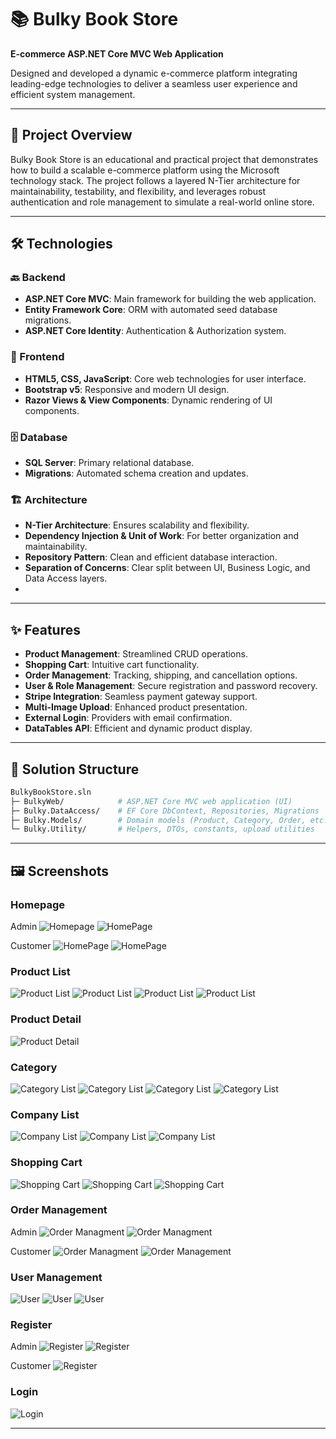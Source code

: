 # 📚 Bulky Book Store

**E-commerce ASP.NET Core MVC Web Application**

Designed and developed a dynamic e-commerce platform integrating leading-edge technologies to deliver a seamless user experience and efficient system management.

---

## 📝 Project Overview

Bulky Book Store is an educational and practical project that demonstrates how to build a scalable e-commerce platform using the Microsoft technology stack. The project follows a layered N-Tier architecture for maintainability, testability, and flexibility, and leverages robust authentication and role management to simulate a real-world online store.

---

## 🛠️ Technologies

### 🔙 Backend
- **ASP.NET Core MVC**: Main framework for building the web application.
- **Entity Framework Core**: ORM with automated seed database migrations.
- **ASP.NET Core Identity**: Authentication & Authorization system.

### 🎨 Frontend
- **HTML5, CSS, JavaScript**: Core web technologies for user interface.
- **Bootstrap v5**: Responsive and modern UI design.
- **Razor Views & View Components**: Dynamic rendering of UI components.

### 🗄️ Database
- **SQL Server**: Primary relational database.
- **Migrations**: Automated schema creation and updates.

### 🏗️ Architecture
- **N-Tier Architecture**: Ensures scalability and flexibility.
- **Dependency Injection & Unit of Work**: For better organization and maintainability.
- **Repository Pattern**: Clean and efficient database interaction.
- **Separation of Concerns**: Clear split between UI, Business Logic, and Data Access layers.
- 
---

## ✨ Features

- **Product Management**: Streamlined CRUD operations.
- **Shopping Cart**: Intuitive cart functionality.
- **Order Management**: Tracking, shipping, and cancellation options.
- **User & Role Management**: Secure registration and password recovery.
- **Stripe Integration**: Seamless payment gateway support.
- **Multi-Image Upload**: Enhanced product presentation.
- **External Login**: Providers with email confirmation.
- **DataTables API**: Efficient and dynamic product display.

---
## 📂 Solution Structure

```bash
BulkyBookStore.sln
├─ BulkyWeb/            # ASP.NET Core MVC web application (UI)
├─ Bulky.DataAccess/    # EF Core DbContext, Repositories, Migrations
├─ Bulky.Models/        # Domain models (Product, Category, Order, etc.)
└─ Bulky.Utility/       # Helpers, DTOs, constants, upload utilities

```


---

## 🖼️ Screenshots

### Homepage

Admin
![Homepage](./BulkyWeb/wwwroot/images/Screenshot%202025-09-24%20003829.png)
![HomePage](./BulkyWeb/wwwroot/images/Screenshot%202025-09-24%20003844.png)

Customer
![HomePage](./BulkyWeb/wwwroot/images/Screenshot%202025-09-24%20004503.png)
![HomePage](./BulkyWeb/wwwroot/images/Screenshot%202025-09-24%20004606.png)

### Product List


![Product List](./BulkyWeb/wwwroot/images/Screenshot%202025-09-24%20003927.png)
![Product List](./BulkyWeb/wwwroot/images/Screenshot%202025-09-24%20003945.png)
![Product List](./BulkyWeb/wwwroot/images/Screenshot%202025-09-24%20004022.png)
![Product List](./BulkyWeb/wwwroot/images/Screenshot%202025-09-24%20004048.png)

### Product Detail

![Product Detail](./BulkyWeb/wwwroot/images/Screenshot%202025-09-24%20004245.png)


### Category

![Category List](./BulkyWeb/wwwroot/images/Screenshot%202025-09-24%20003851.png)
![Category List](./BulkyWeb/wwwroot/images/Screenshot%202025-09-24%20003905.png)
![Category List](./BulkyWeb/wwwroot/images/Screenshot%202025-09-24%20003856.png)
![Category List](./BulkyWeb/wwwroot/images/Screenshot%202025-09-24%20003912.png)



### Company List

![Company List](./BulkyWeb/wwwroot/images/Screenshot%202025-09-24%20004101.png)
![Company List](./BulkyWeb/wwwroot/images/Screenshot%202025-09-24%20004109.png)
![Company List](./BulkyWeb/wwwroot/images/Screenshot%202025-09-24%20004118.png)


### Shopping Cart


![Shopping Cart](./BulkyWeb/wwwroot/images/Screenshot%202025-09-24%20004255.png)
![Shopping Cart](./BulkyWeb/wwwroot/images/Screenshot%202025-09-24%20004304.png)
![Shopping Cart](./BulkyWeb/wwwroot/images/Screenshot%202025-09-24%20004319.png)


### Order Management

Admin
![Order Managment](./BulkyWeb/wwwroot/images/Screenshot%202025-09-24%20004354.png)
![Order Managment](./BulkyWeb/wwwroot/images/Screenshot%202025-09-24%20004403.png)

Customer
![Order Managment](./BulkyWeb/wwwroot/images/Screenshot%202025-09-24%20004703.png)
![Order Management](./BulkyWeb/wwwroot/images/Screenshot%202025-09-24%20004711.png)


### User Management

![User](./BulkyWeb/wwwroot/images/Screenshot%202025-09-24%20004207.png)
![User](./BulkyWeb/wwwroot/images/Screenshot%202025-09-24%20004213.png)
![User](./BulkyWeb/wwwroot/images/Screenshot%202025-09-24%20004446.png)


### Register

Admin
![Register](./BulkyWeb/wwwroot/images/Screenshot%202025-09-24%20004136.png)
![Register](./BulkyWeb/wwwroot/images/Screenshot%202025-09-24%20004151.png)

Customer
![Register](./BulkyWeb/wwwroot/images/Screenshot%202025-09-24%20004728.png)


### Login

![Login](./BulkyWeb/wwwroot/images/Screenshot%202025-09-24%20004736.png)

---

